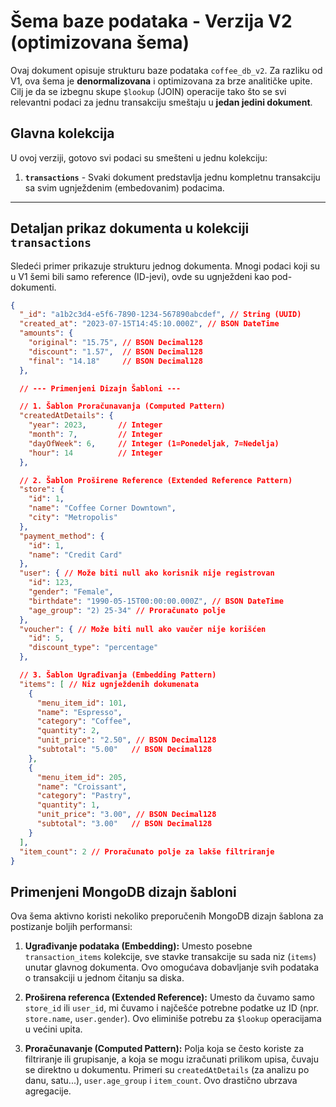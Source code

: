 # Šema baze podataka - Verzija V2 (optimizovana šema)

Ovaj dokument opisuje strukturu baze podataka `coffee_db_v2`. Za razliku od V1, ova šema je **denormalizovana** i optimizovana za brze analitičke upite. Cilj je da se izbegnu skupe `$lookup` (JOIN) operacije tako što se svi relevantni podaci za jednu transakciju smeštaju u **jedan jedini dokument**.

## Glavna kolekcija

U ovoj verziji, gotovo svi podaci su smešteni u jednu kolekciju:

1.  **`transactions`** - Svaki dokument predstavlja jednu kompletnu transakciju sa svim ugnježdenim (embedovanim) podacima.

---

## Detaljan prikaz dokumenta u kolekciji `transactions`

Sledeći primer prikazuje strukturu jednog dokumenta. Mnogi podaci koji su u V1 šemi bili samo reference (ID-jevi), ovde su ugnježdeni kao pod-dokumenti.

```json
{
  "_id": "a1b2c3d4-e5f6-7890-1234-567890abcdef", // String (UUID)
  "created_at": "2023-07-15T14:45:10.000Z", // BSON DateTime
  "amounts": {
    "original": "15.75", // BSON Decimal128
    "discount": "1.57",  // BSON Decimal128
    "final": "14.18"     // BSON Decimal128
  },

  // --- Primenjeni Dizajn Šabloni ---

  // 1. Šablon Proračunavanja (Computed Pattern)
  "createdAtDetails": {
    "year": 2023,       // Integer
    "month": 7,         // Integer
    "dayOfWeek": 6,     // Integer (1=Ponedeljak, 7=Nedelja)
    "hour": 14          // Integer
  },

  // 2. Šablon Proširene Reference (Extended Reference Pattern)
  "store": {
    "id": 1,
    "name": "Coffee Corner Downtown",
    "city": "Metropolis"
  },
  "payment_method": {
    "id": 1,
    "name": "Credit Card"
  },
  "user": { // Može biti null ako korisnik nije registrovan
    "id": 123,
    "gender": "Female",
    "birthdate": "1990-05-15T00:00:00.000Z", // BSON DateTime
    "age_group": "2) 25-34" // Proračunato polje
  },
  "voucher": { // Može biti null ako vaučer nije korišćen
    "id": 5,
    "discount_type": "percentage"
  },

  // 3. Šablon Ugrađivanja (Embedding Pattern)
  "items": [ // Niz ugnježdenih dokumenata
    {
      "menu_item_id": 101,
      "name": "Espresso",
      "category": "Coffee",
      "quantity": 2,
      "unit_price": "2.50", // BSON Decimal128
      "subtotal": "5.00"   // BSON Decimal128
    },
    {
      "menu_item_id": 205,
      "name": "Croissant",
      "category": "Pastry",
      "quantity": 1,
      "unit_price": "3.00", // BSON Decimal128
      "subtotal": "3.00"   // BSON Decimal128
    }
  ],
  "item_count": 2 // Proračunato polje za lakše filtriranje
}
```

## Primenjeni MongoDB dizajn šabloni

Ova šema aktivno koristi nekoliko preporučenih MongoDB dizajn šablona za postizanje boljih performansi:

1.  **Ugrađivanje podataka (Embedding):** Umesto posebne `transaction_items` kolekcije, sve stavke transakcije su sada niz (`items`) unutar glavnog dokumenta. Ovo omogućava dobavljanje svih podataka o transakciji u jednom čitanju sa diska.

2.  **Proširena referenca (Extended Reference):** Umesto da čuvamo samo `store_id` ili `user_id`, mi čuvamo i najčešće potrebne podatke uz ID (npr. `store.name`, `user.gender`). Ovo eliminiše potrebu za `$lookup` operacijama u većini upita.

3.  **Proračunavanje (Computed Pattern):** Polja koja se često koriste za filtriranje ili grupisanje, a koja se mogu izračunati prilikom upisa, čuvaju se direktno u dokumentu. Primeri su `createdAtDetails` (za analizu po danu, satu...), `user.age_group` i `item_count`. Ovo drastično ubrzava agregacije.